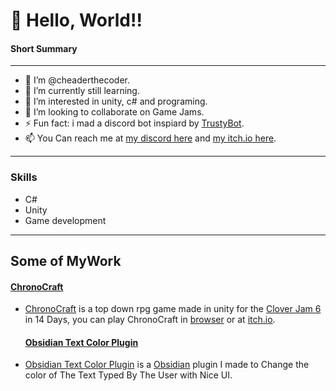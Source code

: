 # **👋 Hello, World!!**

#### Short Summary
*********************************************************************
- 👋 I’m @cheaderthecoder.                                       
- 🌱 I’m currently still learning.
- 👀 I’m interested in unity, c# and programing.      
- 💞️ I’m looking to collaborate on Game Jams.                                                           
- ⚡ Fun fact: i mad a discord bot inspiard by [TrustyBot](https://github.com/RyanFloresTT/TrustyBot/blob/master/TrustyBot/).
- 📫 You Can reach me at [my discord here](discordapp.com/users/853959508833730570) and [my itch.io here]([itch.io/cheader](https://cheader.itch.io/)).               
*********************************************************************
### Skills 
- C#
- Unity
- Game development

---
## Some of MyWork
 #### [ChronoCraft](https://github.com/cheaderthecoder/cc) 
- [ChronoCraft](https://github.com/cheaderthecoder/cc) is a top down rpg game made in unity for the [Clover Jam 6](https://itch.io/jam/clover-jam-6) in 14 Days, you can play ChronoCraft in
  [browser](https://cheaderthecoder.github.io/cc/) or at [itch.io](https://itch.io/jam/clover-jam-6/rate/2628338).

  #### [Obsidian Text Color Plugin](https://github.com/cheaderthecoder/obsidian-plugin-textcolor) 
- [Obsidian Text Color Plugin](https://github.com/cheaderthecoder/obsidian-plugin-textcolor) is a [Obsidian](https://obsidian.md/) plugin
  I made to Change the color of The Text Typed By The User with Nice UI.


<!---
cheaderthecoder/cheaderthecoder is a ✨ special ✨ repository because its `README.md` (this file) appears on your GitHub profile.
You can click the Preview link to take a look at your changes.
--->
